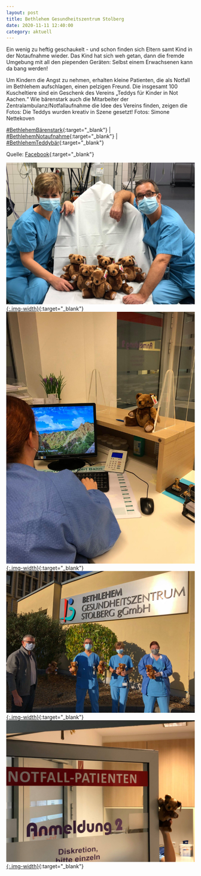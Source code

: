 ```yaml
---
layout: post
title: Bethlehem Gesundheitszentrum Stolberg
date: 2020-11-11 12:40:00
category: aktuell
---
```


Ein wenig zu heftig geschaukelt - und schon finden sich Eltern samt Kind in der Notaufnahme wieder. Das Kind hat sich weh getan, dann die fremde Umgebung mit all den piependen Geräten: Selbst einem Erwachsenen kann da bang werden!

Um Kindern die Angst zu nehmen, erhalten kleine Patienten, die als Notfall im Bethlehem aufschlagen, einen pelzigen Freund. Die insgesamt 100 Kuscheltiere sind ein Geschenk des Vereins „Teddys für Kinder in Not Aachen.“ Wie bärenstark auch die Mitarbeiter der Zentralambulanz/Notfallaufnahme die Idee des Vereins finden, zeigen die Fotos: Die Teddys wurden kreativ in Szene gesetzt! Fotos: Simone Nettekoven

[#BethlehemBärenstark](https://www.facebook.com/hashtag/bethlehemb%C3%A4renstark){:target="_blank"} \| [#BethlehemNotaufnahme](https://www.facebook.com/hashtag/bethlehemnotaufnahme){:target="_blank"} \| [#BethlehemTeddybär](https://www.facebook.com/hashtag/bethlehemteddyb%C3%A4r){:target="_blank"}

Quelle: [Facebook](https://www.facebook.com/1911580352460985/posts/2764541287164883/?d=n){:target="_blank"}

[![Bethlehem1](/assets/bethlehem1.jpg){:.img-width}](/assets/bethlehem1.jpg){:target="_blank"}
[![Bethlehem2](/assets/bethlehem2.jpg){:.img-width}](/assets/bethlehem2.jpg){:target="_blank"}
[![Bethlehem3](/assets/bethlehem3.jpg){:.img-width}](/assets/bethlehem3.jpg){:target="_blank"}
[![Bethlehem4](/assets/bethlehem4.jpg){:.img-width}](/assets/bethlehem4.jpg){:target="_blank"}

